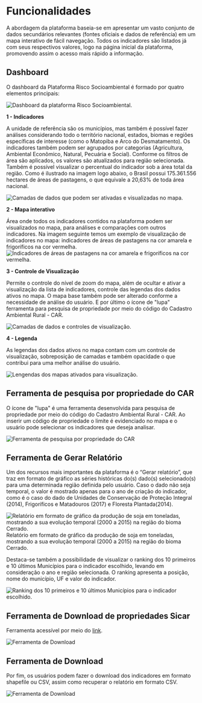 # Funcionalidades

A abordagem da plataforma baseia-se em apresentar um vasto conjunto de dados secundários relevantes (fontes oficiais e dados de referência) em um mapa interativo de fácil navegação. Todos os indicadores são listados já com seus respectivos valores, logo na página inicial da plataforma, promovendo assim o acesso mais rápido a informação.


## Dashboard 

O dashboard da Plataforma Risco Socioambiental é formado por quatro elementos principais:

![Dashboard da plataforma Risco Socioambiental.](imgs/01/risco_mapa.png "Dashboard da plataforma Risco Socioambiental.")

**1 - Indicadores**

A unidade de referência são os municípios, mas também é possível fazer análises considerando todo o território nacional, estados, biomas e regiões específicas de interesse (como o Matopiba e Arco do Desmatamento). Os indicadores também podem ser agrupados por categorias (Agricultura, Ambiental Econômico, Natural, Pecuária e Social). Conforme os filtros de área são aplicados, os valores são atualizados para região selecionada. Também é possível visualizar o percentual do indicador sob a área total da região. Como é ilustrado na imagem logo abaixo, o Brasil possui 175.361.556 hectares de áreas de pastagens, o que equivale a 20,63% de toda área nacional.

![Camadas de dados que podem ser ativadas e visualizadas no mapa.](imgs/01/risco_indicadores.png "Camadas de dados que podem ser ativadas e visualizadas no mapa.")

**2 - Mapa interativo**

Área onde todos os indicadores contidos na plataforma podem ser visualizados no mapa, para análises e comparações com outros indicadores. Na imagem seguinte temos um exemplo de visualização de indicadores no mapa: indicadores de áreas de pastagens na cor amarela e frigoríficos na cor vermelha. 
![Indicadores de áreas de pastagens na cor amarela e frigoríficos na cor vermelha.](imgs/01/risco_indicadores_mapa.png  " Indicadores de áreas de pastagens na cor amarela e frigoríficos na cor vermelha.")

**3 - Controle de Visualização**

Permite o controle do nível de zoom do mapa, além de ocultar e ativar a visualização da lista de indicadores, controle das legendas dos dados ativos no mapa. O mapa base também pode ser alterado conforme a necessidade de análise do usuário. E por último o ícone de "lupa" ferramenta para pesquisa de propriedade por meio do código do Cadastro Ambiental Rural - CAR.

![Camadas de dados e controles de visualização.](imgs/01/risco_mapa.png "Camadas de dados e controles de visualização.")

**4 - Legenda**

As legendas dos dados ativos no mapa contam com um controle de visualização, sobreposição de camadas e também opacidade o que contribui para uma melhor análise do usuário. 

![Lengendas dos mapas ativados para visualização.](imgs/01/risco_legenda.png "Lengendas dos mapas ativados para visualização.")

## Ferramenta de pesquisa por propriedade do CAR

O ícone de "lupa" é uma ferramenta desenvolvida para pesquisa de propriedade por meio do código do Cadastro Ambiental Rural - CAR. Ao inserir um código de propriedade o limite é evidenciado no mapa e o usuário pode selecionar os indicadores que deseja analisar.

![Ferramenta de pesquisa por propriedade do CAR](imgs/01/risco_consulta_car.png "Ferramenta de pesquisa por propriedade do CAR")

## Ferramenta de Gerar Relatório

Um dos recursos mais importantes da plataforma é o “Gerar relatório”, que traz em formato de gráfico as séries históricas do(s) dado(s) selecionado(s) para uma determinada região definida pelo usuário. Caso o dado não seja temporal, o valor é mostrado apenas para o ano de criação do indicador, como é o caso do dado de Unidades de Conservação de Proteção Integral (2014), Frigoríficos e Matadouros (2017) e Floresta Plantada(2014).

![Relatório em formato de gráfico da produção de soja em toneladas, mostrando a sua evolução temporal   (2000 a 2015) na região do bioma Cerrado.](imgs/01/risco_relatorio_evolucao.png "Relatório em formato de gráfico da produção de soja em toneladas, mostrando a sua evolução temporal   (2000 a 2015) na região do bioma Cerrado.")
Relatório em formato de gráfico da produção de soja em toneladas, mostrando a sua evolução temporal   (2000 a 2015) na região do bioma Cerrado.


Destaca-se também a possibilidade de visualizar o ranking dos 10 primeiros e 10 últimos Municípios para o indicador escolhido, levando em consideração o ano e região selecionada. O ranking apresenta a posição, nome do município, UF e valor do indicador.

![Ranking dos 10 primeiros e 10 últimos Municípios para o indicador escolhido.](imgs/01/risco_ranking.png "Ranking dos 10 primeiros e 10 últimos Municípios para o indicador escolhido.")

## Ferramenta de Download de propriedades Sicar

Ferramenta acessível por meio do [link](http://socioambiental.lapig.iesa.ufg.br/sicar).

![ Ferramenta de Download](imgs/01/risco_download_sicar.png)


## Ferramenta de Download

Por fim, os usuários podem fazer o download dos indicadores em formato shapefile ou CSV, assim como recuperar o relatório em formato CSV.

![ Ferramenta de Download](imgs/01/risco_download.png)






